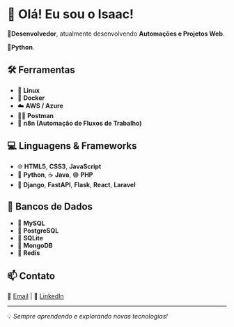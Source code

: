 # 👋 Olá! Eu sou o Isaac!

🔹**Desenvolvedor**, atualmente desenvolvendo **Automações e Projetos Web**.

🔹**Python**.

## 🛠️ Ferramentas   
- 🐧 **Linux**  
- 🐳 **Docker**  
- ☁️ **AWS / Azure**  
- 🕵️‍♂️ **Postman**  
- 🔄 **n8n (Automação de Fluxos de Trabalho)**  

## 💻 Linguagens & Frameworks  
- 🌐 **HTML5**, **CSS3**, **JavaScript**  
- 🐍 **Python**, ☕ **Java**, 🟣 **PHP**  
- 🎯 **Django**, **FastAPI**, **Flask**, **React**, **Laravel**  

## 🚀 Bancos de Dados  
- 🐬 **MySQL**  
- 🐘 **PostgreSQL**  
- 🔹 **SQLite**  
- 🍃 **MongoDB**  
- 🔴 **Redis**  

## 📫 Contato  
📩 [Email](mailto:ti.professional.isaac@gmail.com) | 🔗 [LinkedIn](https://br.linkedin.com/in/isaac-cleiton-41938225b)  

---
💡 *Sempre aprendendo e explorando novas tecnologias!*
